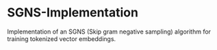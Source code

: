 # SGNS-Implementation
Implementation of an SGNS (Skip gram negative sampling) algorithm for training tokenized vector embeddings.
